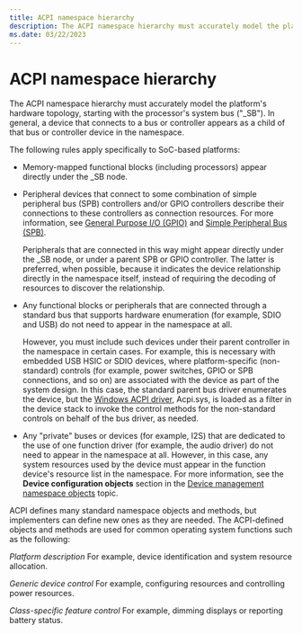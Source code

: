```yaml
---
title: ACPI namespace hierarchy
description: The ACPI namespace hierarchy must accurately model the platform's hardware topology, starting with the processor's system bus.
ms.date: 03/22/2023
---
```


# ACPI namespace hierarchy

The ACPI namespace hierarchy must accurately model the platform's hardware topology, starting with the processor's system bus ("_SB"). In general, a device that connects to a bus or controller appears as a child of that bus or controller device in the namespace.

The following rules apply specifically to SoC-based platforms:

- Memory-mapped functional blocks (including processors) appear directly under the _SB node.

- Peripheral devices that connect to some combination of simple peripheral bus (SPB) controllers and/or GPIO controllers describe their connections to these controllers as connection resources. For more information, see [General Purpose I/O (GPIO)](general-purpose-i-o--gpio-.md) and [Simple Peripheral Bus (SPB)](simple-peripheral-bus--spb-.md).

    Peripherals that are connected in this way might appear directly under the _SB node, or under a parent SPB or GPIO controller. The latter is preferred, when possible, because it indicates the device relationship directly in the namespace itself, instead of requiring the decoding of resources to discover the relationship.

- Any functional blocks or peripherals that are connected through a standard bus that supports hardware enumeration (for example, SDIO and USB) do not need to appear in the namespace at all.

    However, you must include such devices under their parent controller in the namespace in certain cases. For example, this is necessary with embedded USB HSIC or SDIO devices, where platform-specific (non-standard) controls (for example, power switches, GPIO or SPB connections, and so on) are associated with the device as part of the system design. In this case, the standard parent bus driver enumerates the device, but the [Windows ACPI driver](../kernel/acpi-driver.md), Acpi.sys, is loaded as a filter in the device stack to invoke the control methods for the non-standard controls on behalf of the bus driver, as needed.

- Any "private" buses or devices (for example, I2S) that are dedicated to the use of one function driver (for example, the audio driver) do not need to appear in the namespace at all. However, in this case, any system resources used by the device must appear in the function device's resource list in the namespace. For more information, see the **Device configuration objects** section in the [Device management namespace objects](device-management-namespace-objects.md) topic.

ACPI defines many standard namespace objects and methods, but implementers can define new ones as they are needed. The ACPI-defined objects and methods are used for common operating system functions such as the following:

*Platform description*
For example, device identification and system resource allocation.

*Generic device control*
For example, configuring resources and controlling power resources.

*Class-specific feature control*
For example, dimming displays or reporting battery status.
